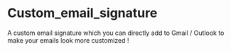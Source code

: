 # Custom_email_signature
A custom email signature which you can directly add to Gmail / Outlook to make your emails look more customized !
